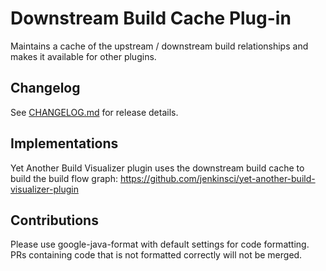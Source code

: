 # Downstream Build Cache Plug-in
Maintains a cache of the upstream / downstream build relationships and makes it available
for other plugins.

## Changelog
See
[CHANGELOG.md](https://github.com/jenkinsci/downstream-build-cache-plugin/blob/master/CHANGELOG.md)
for release details.

## Implementations
Yet Another Build Visualizer plugin uses the downstream build cache to build the build flow graph: 
https://github.com/jenkinsci/yet-another-build-visualizer-plugin

## Contributions
Please use google-java-format with default settings for code formatting. PRs containing code
that is not formatted correctly will not be merged.
